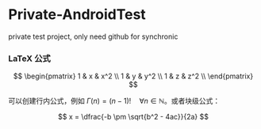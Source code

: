 Private-AndroidTest
===================

private test project, only need github for synchronic


### LaTeX 公式

$$
        \begin{pmatrix}
        1 & x & x^2 \\
        1 & y & y^2 \\
        1 & z & z^2 \\
        \end{pmatrix}
$$

可以创建行内公式，例如 $\Gamma(n) = (n-1)!\quad\forall n\in\mathbb N$。或者块级公式：

$$	x = \dfrac{-b \pm \sqrt{b^2 - 4ac}}{2a} $$
